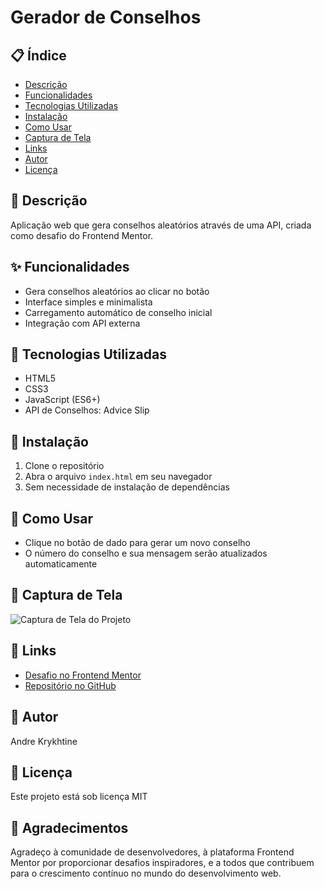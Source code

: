 # Gerador de Conselhos

## 📋 Índice
- [Descrição](#-descrição)
- [Funcionalidades](#-funcionalidades)
- [Tecnologias Utilizadas](#-tecnologias-utilizadas)
- [Instalação](#-instalação)
- [Como Usar](#-como-usar)
- [Captura de Tela](#-captura-de-tela)
- [Links](#-links)
- [Autor](#-autor)
- [Licença](#-licença)

## 📝 Descrição
Aplicação web que gera conselhos aleatórios através de uma API, criada como desafio do Frontend Mentor.

## ✨ Funcionalidades
- Gera conselhos aleatórios ao clicar no botão
- Interface simples e minimalista
- Carregamento automático de conselho inicial
- Integração com API externa

## 🚀 Tecnologias Utilizadas
- HTML5
- CSS3
- JavaScript (ES6+)
- API de Conselhos: Advice Slip

## 🔧 Instalação
1. Clone o repositório
2. Abra o arquivo `index.html` em seu navegador
3. Sem necessidade de instalação de dependências

## 🌟 Como Usar
- Clique no botão de dado para gerar um novo conselho
- O número do conselho e sua mensagem serão atualizados automaticamente

## 📸 Captura de Tela
![Captura de Tela do Projeto](caminho/para/sua/imagem.png)

## 🔗 Links
- [Desafio no Frontend Mentor](https://www.frontendmentor.io)
- [Repositório no GitHub](seu-link-do-github)

## 👤 Autor
Andre Krykhtine

## 📃 Licença
Este projeto está sob licença MIT

## 🙏 Agradecimentos
Agradeço à comunidade de desenvolvedores, à plataforma Frontend Mentor por proporcionar desafios inspiradores, e a todos que contribuem para o crescimento contínuo no mundo do desenvolvimento web.